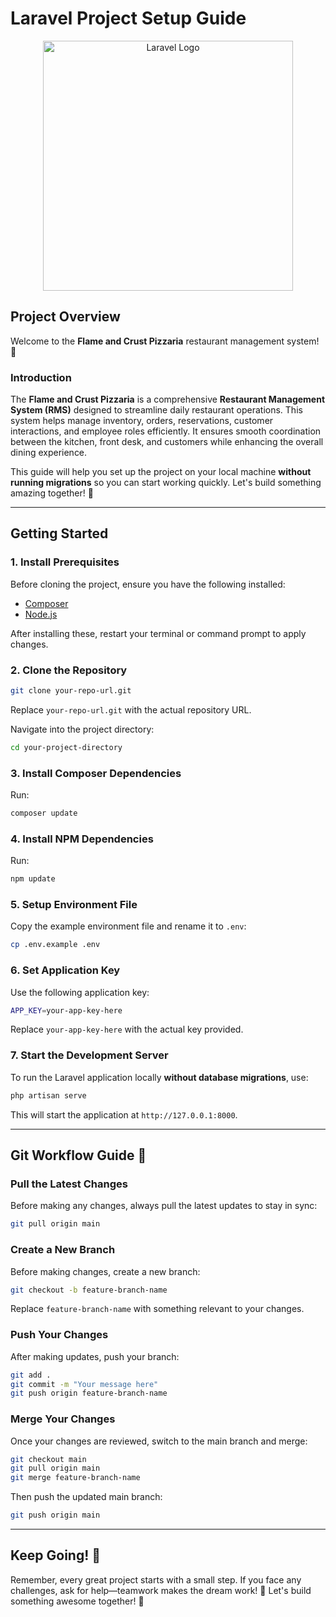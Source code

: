 # Laravel Project Setup Guide

<p align="center"><a href="https://laravel.com" target="_blank"><img src="https://raw.githubusercontent.com/laravel/art/master/logo-lockup/5%20SVG/2%20CMYK/1%20Full%20Color/laravel-logolockup-cmyk-red.svg" width="400" alt="Laravel Logo"></a></p>

## Project Overview

Welcome to the **Flame and Crust Pizzaria** restaurant management system! 🚀

### Introduction
The **Flame and Crust Pizzaria** is a comprehensive **Restaurant Management System (RMS)** designed to streamline daily restaurant operations. This system helps manage inventory, orders, reservations, customer interactions, and employee roles efficiently. It ensures smooth coordination between the kitchen, front desk, and customers while enhancing the overall dining experience.

This guide will help you set up the project on your local machine **without running migrations** so you can start working quickly. Let's build something amazing together! 💪

---

## Getting Started

### 1. Install Prerequisites
Before cloning the project, ensure you have the following installed:
- [Composer](https://getcomposer.org/download/)
- [Node.js](https://nodejs.org/en/download/)

After installing these, restart your terminal or command prompt to apply changes.

### 2. Clone the Repository

```bash
git clone your-repo-url.git
```

Replace `your-repo-url.git` with the actual repository URL.

Navigate into the project directory:

```bash
cd your-project-directory
```

### 3. Install Composer Dependencies

Run:

```bash
composer update
```

### 4. Install NPM Dependencies

Run:

```bash
npm update
```

### 5. Setup Environment File

Copy the example environment file and rename it to `.env`:

```bash
cp .env.example .env
```

### 6. Set Application Key

Use the following application key:

```bash
APP_KEY=your-app-key-here
```

Replace `your-app-key-here` with the actual key provided.

### 7. Start the Development Server

To run the Laravel application locally **without database migrations**, use:

```bash
php artisan serve
```

This will start the application at `http://127.0.0.1:8000`.

---

## Git Workflow Guide 🚀

### Pull the Latest Changes

Before making any changes, always pull the latest updates to stay in sync:

```bash
git pull origin main
```

### Create a New Branch

Before making changes, create a new branch:

```bash
git checkout -b feature-branch-name
```

Replace `feature-branch-name` with something relevant to your changes.

### Push Your Changes

After making updates, push your branch:

```bash
git add .
git commit -m "Your message here"
git push origin feature-branch-name
```

### Merge Your Changes

Once your changes are reviewed, switch to the main branch and merge:

```bash
git checkout main
git pull origin main
git merge feature-branch-name
```

Then push the updated main branch:

```bash
git push origin main
```

---

## Keep Going! 💪

Remember, every great project starts with a small step. If you face any challenges, ask for help—teamwork makes the dream work! 🚀 Let's build something awesome together! 🎉
